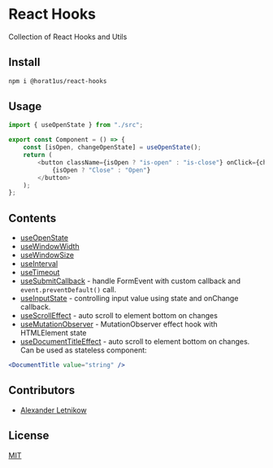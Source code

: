 # React Hooks
Collection of React Hooks and Utils

## Install
```bash
npm i @horat1us/react-hooks
```

## Usage
```typescript jsx
import { useOpenState } from "./src";

export const Component = () => {
    const [isOpen, changeOpenState] = useOpenState();
    return (
        <button className={isOpen ? "is-open" : "is-close"} onClick={changeOpenState}>
            {isOpen ? "Close" : "Open"}
        </button>
    );
};
```

## Contents
- [useOpenState](./src/use-open-state.ts)
- [useWindowWidth](./src/use-window-width.ts)
- [useWindowSize](./src/use-window-size.ts)
- [useInterval](./src/use-interval.ts)
- [useTimeout](./src/use-timeout.ts)
- [useSubmitCallback](./src/use-submit-callback.ts) - handle FormEvent with custom callback
and `event.preventDefault()` call.
- [useInputState](./src/use-input-state.ts) - controlling input value using state and onChange callback.
- [useScrollEffect](./src/use-scroll-effect.ts) - auto scroll to element bottom on changes
- [useMutationObserver](./src/use-mutation-observer.ts) - MutationObserver effect hook with HTMLElement state
- [useDocumentTitleEffect](./src/use-document-title-effect.ts) - auto scroll to element bottom on changes. 
Can be used as stateless component:
```jsx harmony
<DocumentTitle value="string" />
  ```

## Contributors
- [Alexander <Horat1us> Letnikow](https://github.com/Horat1us)

## License
[MIT](./LICENSE)

